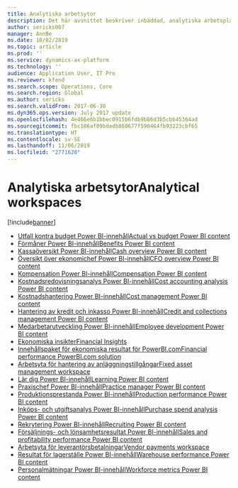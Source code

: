 ```yaml
---
title: Analytiska arbetsytor
description: Det här avsnittet beskriver inbäddad, analytiska arbetsplatser som är tillgängliga och hänvisar till resurser där du kan lära dig mer om dem.
author: sericks007
manager: AnnBe
ms.date: 10/02/2019
ms.topic: article
ms.prod: ''
ms.service: dynamics-ax-platform
ms.technology: ''
audience: Application User, IT Pro
ms.reviewer: kfend
ms.search.scope: Operations, Core
ms.search.region: Global
ms.author: sericks
ms.search.validFrom: 2017-06-30
ms.dyn365.ops.version: July 2017 update
ms.openlocfilehash: 4e466e6b1bbec0915b6fdb9b86d3b5cbb45364ad
ms.sourcegitcommit: fbc106af09bdadb860677f590464fb93223cbf65
ms.translationtype: HT
ms.contentlocale: sv-SE
ms.lasthandoff: 11/06/2019
ms.locfileid: "2771620"
---
```

# <a name="analytical-workspaces"></a><span data-ttu-id="e9f0f-103">Analytiska arbetsytor</span><span class="sxs-lookup"><span data-stu-id="e9f0f-103">Analytical workspaces</span></span>
[!include[banner](../includes/banner.md)]

- [<span data-ttu-id="e9f0f-104">Utfall kontra budget Power BI-innehåll</span><span class="sxs-lookup"><span data-stu-id="e9f0f-104">Actual vs budget Power BI content</span></span>](ledger-budgets-power-bi.md)
- [<span data-ttu-id="e9f0f-105">Förmåner Power BI-innehåll</span><span class="sxs-lookup"><span data-stu-id="e9f0f-105">Benefits Power BI content</span></span>](benefits-power-bi.md)
- [<span data-ttu-id="e9f0f-106">Kassaöversikt Power BI-innehåll</span><span class="sxs-lookup"><span data-stu-id="e9f0f-106">Cash overview Power BI content</span></span>](../../../finance/cash-bank-management/Cash-Overview-Power-BI-content.md)
- [<span data-ttu-id="e9f0f-107">Översikt över ekonomichef Power BI-innehåll</span><span class="sxs-lookup"><span data-stu-id="e9f0f-107">CFO overview Power BI content</span></span>](CFO-power-bi.md)
- [<span data-ttu-id="e9f0f-108">Kompensation Power BI-innehåll</span><span class="sxs-lookup"><span data-stu-id="e9f0f-108">Compensation Power BI content</span></span>](compensation-power-bi.md)
- [<span data-ttu-id="e9f0f-109">Kostnadsredovisningsanalys Power BI-innehåll</span><span class="sxs-lookup"><span data-stu-id="e9f0f-109">Cost accounting analysis Power BI content</span></span>](cost-accounting-analysis-content-pack.md) 
- [<span data-ttu-id="e9f0f-110">Kostnadshantering Power BI-innehåll</span><span class="sxs-lookup"><span data-stu-id="e9f0f-110">Cost management Power BI content</span></span>](cost-management-content-pack.md)
- [<span data-ttu-id="e9f0f-111">Hantering av kredit och inkasso Power BI-innehåll</span><span class="sxs-lookup"><span data-stu-id="e9f0f-111">Credit and collections management Power BI content</span></span>](../../../finance/accounts-receivable/credit-collections-power-bi.md)
- [<span data-ttu-id="e9f0f-112">Medarbetarutveckling Power BI-innehåll</span><span class="sxs-lookup"><span data-stu-id="e9f0f-112">Employee development Power BI content</span></span>](employee-development-PBI.md) 
- [<span data-ttu-id="e9f0f-113">Ekonomiska insikter</span><span class="sxs-lookup"><span data-stu-id="e9f0f-113">Financial Insights</span></span>](financial-insights.md)
- [<span data-ttu-id="e9f0f-114">Innehållspaket för ekonomiska resultat för PowerBI.com</span><span class="sxs-lookup"><span data-stu-id="e9f0f-114">Financial performance PowerBI.com solution</span></span>](financial-performance-power-bi-content-pack.md)
- [<span data-ttu-id="e9f0f-115">Arbetsyta för hantering av anläggningstillgångar</span><span class="sxs-lookup"><span data-stu-id="e9f0f-115">Fixed asset management workspace</span></span>](../../../finance/fixed-assets/Fixed-asset-management-workspace.md)
- [<span data-ttu-id="e9f0f-116">Lär dig Power BI-innehåll</span><span class="sxs-lookup"><span data-stu-id="e9f0f-116">Learning Power BI content</span></span>](learning-power-bi.md)
- [<span data-ttu-id="e9f0f-117">Praxischef Power BI-innehåll</span><span class="sxs-lookup"><span data-stu-id="e9f0f-117">Practice manager Power BI content</span></span>](practice-manager-power-bi.md)
- [<span data-ttu-id="e9f0f-118">Produktionsprestanda Power BI-innehåll</span><span class="sxs-lookup"><span data-stu-id="e9f0f-118">Production performance Power BI content</span></span>](production-performance-power-bi.md)
- [<span data-ttu-id="e9f0f-119">Inköps- och utgiftsanalys Power BI-innehåll</span><span class="sxs-lookup"><span data-stu-id="e9f0f-119">Purchase spend analysis Power BI content</span></span>](purchase-content-pack-for-power-bi.md) 
- [<span data-ttu-id="e9f0f-120">Rekrytering Power BI-innehåll</span><span class="sxs-lookup"><span data-stu-id="e9f0f-120">Recruiting Power BI content</span></span>](recruiting-analysis-power-bi-content-pack.md) 
- [<span data-ttu-id="e9f0f-121">Försäljnings- och lönsamhetsresultat Power BI-innehåll</span><span class="sxs-lookup"><span data-stu-id="e9f0f-121">Sales and profitability performance Power BI content</span></span>](sales-profitability-performance-content-pack.md)
- [<span data-ttu-id="e9f0f-122">Arbetsyta för leverantörsbetalningar</span><span class="sxs-lookup"><span data-stu-id="e9f0f-122">Vendor payments workspace</span></span>](../../../finance/accounts-payable/Vendor-payments-workspace.md)
- [<span data-ttu-id="e9f0f-123">Resultat för lagerställe Power BI-innehåll</span><span class="sxs-lookup"><span data-stu-id="e9f0f-123">Warehouse performance Power BI content</span></span>](warehouse-power-bi-content.md)
- [<span data-ttu-id="e9f0f-124">Personalmätningar Power BI-innehåll</span><span class="sxs-lookup"><span data-stu-id="e9f0f-124">Workforce metrics Power BI content</span></span>](workforce-analysis-power-bi-content-pack.md)
